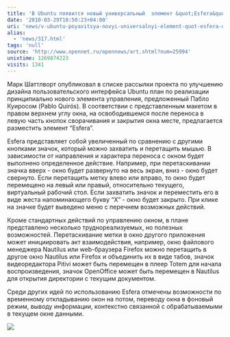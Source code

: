 ```yaml
---
title: 'В Ubuntu появится новый универсальный  элемент &quot;Esfera&quot; '
date: '2010-03-29T18:50:23+04:00'
uri: 'news/v-ubuntu-poyavitsya-novyi-universalnyi-element-quot-esfera-quot'
alias: 
  - 'news/317.html'
tags: 'null'
source: 'http://www.opennet.ru/opennews/art.shtml?num=25994'
unixtime: 1269874223
visits: 1341
---
```

Марк Шаттлворт опубликовал в списке рассылки проекта по улучшению дизайна пользовательского интерфейса Ubuntu план по реализации принципиально нового элемента управления, предложенный Пабло Куиросом (Pablo Quirós). В соответствии с представленным макетом в правом верхнем углу окна, на освободившемся после переноса в левую часть кнопок сворачивания и закрытия окна месте, предлагается разместить элемент “Esfera”.

Esfera представляет собой увеличенный по сравнению с другими кнопками значок, который можно захватить и перетащить мышью. В зависимости от направления и характера переноса с окном будет выполнено определенное действие. Например, при перетаскивании значка вверх - окно будет развернуто на весь экран, вниз - окно будет свернуто. Если перетащить метку влево или вправо, то окно будет перемещено на левый или правый, относительно текущего, виртуальный рабочий стол. Если захватить значок и переместить его в виде жеста напоминающего букву “Х” - окно будет закрыто. При клике на значке будет выведено меню с перечнем возможных действий.

Кроме стандартных действий по управлению окном, в плане представлено несколько труднореализуемых, но полезных возможностей. Перетаскивание метки в окно другого приложения может инициировать акт взаимодействия, например, окно файлового менеджера Nautilus или web-браузера Firefox можно перетащить в другое окно Nautilus или Firefox и объединить их в виде табов, значок видеоредактора Pitivi может быть перемещен в плеер Totem для начала воспроизведения, значок OpenOffice может быть перемещен в Nautilus для открытия директории с текущим документом.

Среди других идей по использованию Esfera отмечены возможности по временному откладыванию окон на потом, переводу окна в фоновый режим, выводу информации, контекстно связанной с обрабатываемыми в текущем окне данными.

![](img/2010/03/29/18-00/25994-1269858294.jpg)
